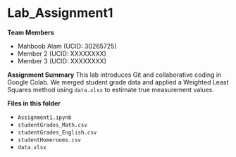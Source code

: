# Lab_Assignment1

**Team Members**
- Mahboob Alam (UCID: 30265725)
- Member 2 (UCID: XXXXXXXX)
- Member 3 (UCID: XXXXXXXX)

**Assignment Summary**
This lab introduces Git and collaborative coding in Google Colab.
We merged student grade data and applied a Weighted Least Squares method
using `data.xlsx` to estimate true measurement values.

**Files in this folder**
- `Assignment1.ipynb`
- `studentGrades_Math.csv`
- `studentGrades_English.csv`
- `studentHomerooms.csv`
- `data.xlsx`
